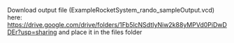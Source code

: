 Download output file (ExampleRocketSystem_rando_sampleOutput.vcd) here: https://drive.google.com/drive/folders/1Fb5lcNSdtIyNiw2k88yMPVd0PiDwDDEr?usp=sharing
and place it in the files folder
